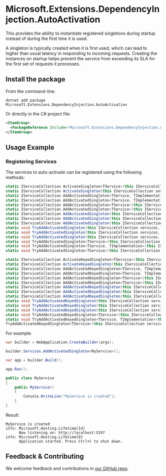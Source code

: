 # Microsoft.Extensions.DependencyInjection.AutoActivation

This provides the ability to instantiate registered singletons during startup instead of during the first time it is used.

A singleton is typically created when it is first used, which can lead to higher than usual latency in responding to incoming requests. Creating the instances on startup helps prevent the service from exceeding its SLA for the first set of requests it processes.

## Install the package

From the command-line:

```dotnetcli
dotnet add package Microsoft.Extensions.DependencyInjection.AutoActivation
```

Or directly in the C# project file:

```xml
<ItemGroup>
  <PackageReference Include="Microsoft.Extensions.DependencyInjection.AutoActivation" Version="[CURRENTVERSION]" />
</ItemGroup>
```

## Usage Example

### Registering Services

The services to auto-activate can be registered using the following methods:

```csharp
static IServiceCollection ActivateSingleton<TService>(this IServiceCollection services);
static IServiceCollection ActivateSingleton(this IServiceCollection services, Type serviceType);
static IServiceCollection AddActivatedSingleton<TService, TImplementation>(this IServiceCollection services, Func<IServiceProvider, TImplementation> implementationFactory);
static IServiceCollection AddActivatedSingleton<TService, TImplementation>(this IServiceCollection services);
static IServiceCollection AddActivatedSingleton<TService>(this IServiceCollection services, Func<IServiceProvider, TService> implementationFactory);
static IServiceCollection AddActivatedSingleton<TService>(this IServiceCollection services);
static IServiceCollection AddActivatedSingleton(this IServiceCollection services, Type serviceType);
static IServiceCollection AddActivatedSingleton(this IServiceCollection services, Type serviceType, Func<IServiceProvider, object> implementationFactory);
static IServiceCollection AddActivatedSingleton(this IServiceCollection services, Type serviceType, Type implementationType);
static void TryAddActivatedSingleton(this IServiceCollection services, Type serviceType);
static void TryAddActivatedSingleton(this IServiceCollection services, Type serviceType, Type implementationType);
static void TryAddActivatedSingleton(this IServiceCollection services, Type serviceType, Func<IServiceProvider, object> implementationFactory);
static void TryAddActivatedSingleton<TService>(this IServiceCollection services);
static void TryAddActivatedSingleton<TService, TImplementation>(this IServiceCollection services);
static void TryAddActivatedSingleton<TService>(this IServiceCollection services, Func<IServiceProvider, TService> implementationFactory);

static IServiceCollection ActivateKeyedSingleton<TService>(this IServiceCollection services, object? serviceKey);
static IServiceCollection ActivateKeyedSingleton(this IServiceCollection services, Type serviceType, object? serviceKey);
static IServiceCollection AddActivatedKeyedSingleton<TService, TImplementation>(this IServiceCollection services, object? serviceKey, Func<IServiceProvider, object?, TImplementation> implementationFactory);
static IServiceCollection AddActivatedKeyedSingleton<TService, TImplementation>(this IServiceCollection services, object? serviceKey);
static IServiceCollection AddActivatedKeyedSingleton<TService>(this IServiceCollection services, object? serviceKey, Func<IServiceProvider, object?, TService> implementationFactory);
static IServiceCollection AddActivatedKeyedSingleton<TService>(this IServiceCollection services, object? serviceKey);
static IServiceCollection AddActivatedKeyedSingleton(this IServiceCollection services, Type serviceType, object? serviceKey);
static IServiceCollection AddActivatedKeyedSingleton(this IServiceCollection services, Type serviceType, object? serviceKey, Func<IServiceProvider, object?, object> implementationFactory);
static IServiceCollection AddActivatedKeyedSingleton(this IServiceCollection services, Type serviceType, object? serviceKey, Type implementationType);
static void TryAddActivatedKeyedSingleton(this IServiceCollection services, Type serviceType, object? serviceKey);
static void TryAddActivatedKeyedSingleton(this IServiceCollection services, Type serviceType, object? serviceKey, Type implementationType);
static void TryAddActivatedKeyedSingleton(this IServiceCollection services, Type serviceType, object? serviceKey, Func<IServiceProvider, object?, object> implementationFactory);
static void TryAddActivatedKeyedSingleton<TService>(this IServiceCollection services, object? serviceKey);
static void TryAddActivatedKeyedSingleton<TService, TImplementation>(this IServiceCollection services, object? serviceKey);
TryAddActivatedKeyedSingleton<TService>(this IServiceCollection services, object? serviceKey, Func<IServiceProvider, object?, TService> implementationFactory)
```

For example:

```csharp
var builder = WebApplication.CreateBuilder(args);

builder.Services.AddActivatedSingleton<MyService>();

var app = builder.Build();

app.Run();

public class MyService
{
    public MyService()
    {
        Console.WriteLine("MyService is created");
    }
}
```

Result:

```
MyService is created
info: Microsoft.Hosting.Lifetime[14]
      Now listening on: http://localhost:5297
info: Microsoft.Hosting.Lifetime[0]
      Application started. Press Ctrl+C to shut down.
```
## Feedback & Contributing

We welcome feedback and contributions in [our GitHub repo](https://github.com/dotnet/extensions).
